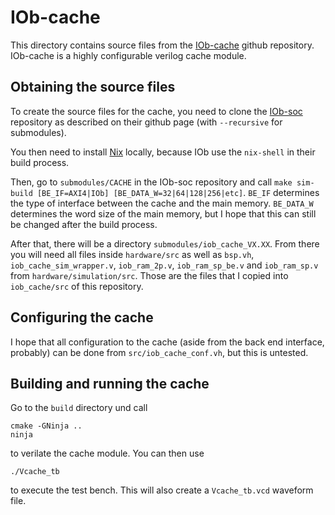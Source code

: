 # IOb-cache

This directory contains source files from the [IOb-cache](https://github.com/IObundle/iob-cache) github repository. IOb-cache is a highly configurable verilog cache module.

## Obtaining the source files

To create the source files for the cache, you need to clone the [IOb-soc](https://github.com/IObundle/iob-soc) repository as described on their github page (with `--recursive` for submodules).

You then need to install [Nix](https://nixos.org/download/#nix-install-linux) locally, because IOb use the `nix-shell` in their build process.

Then, go to `submodules/CACHE` in the IOb-soc repository and call `make sim-build [BE_IF=AXI4|IOb] [BE_DATA_W=32|64|128|256|etc]`. `BE_IF` determines the type of interface between the cache and the main memory. `BE_DATA_W` determines the word size of the main memory, but I hope that this can still be changed after the build process.

After that, there will be a directory `submodules/iob_cache_VX.XX`. From there you will need all files inside `hardware/src` as well as `bsp.vh`, `iob_cache_sim_wrapper.v`, `iob_ram_2p.v`, `iob_ram_sp_be.v` and `iob_ram_sp.v` from `hardware/simulation/src`. Those are the files that I copied into `iob_cache/src` of this repository.

## Configuring the cache

I hope that all configuration to the cache (aside from the back end interface, probably) can be done from `src/iob_cache_conf.vh`, but this is untested.

## Building and running the cache

Go to the `build` directory und call

```
cmake -GNinja ..
ninja
```

to verilate the cache module. You can then use
```
./Vcache_tb
```
to execute the test bench. This will also create a `Vcache_tb.vcd` waveform file.